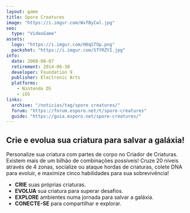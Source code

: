 ```yaml
---
layout: game
title: Spore Creatures
image: "https://i.imgur.com/WvfByCwl.jpg"
seo:
  type: "VideoGame"
assets:
  logo: "https://i.imgur.com/H0qSTOp.png"
  packshot: "https://i.imgur.com/STYRZYI.jpg"
info:
  date: 2008-08-07
  retirement: 2014-06-30
  developer: Foundation 9
  publisher: Electronic Arts
  platforms:
    - Nintendo DS
    - iOS
links:
  archive: "/noticias/tag/spore creatures/"
  forum: "https://forum.esporo.net/t/spore-creatures"
  guide: "https://guia.esporo.net/spore-creatures/"
---
```


## Crie e evolua sua criatura para salvar a galáxia!

Personalize sua criatura com partes de corpo no Criador de Criaturas. Existem mais de um bilhão de combinações possíveis! Cruze 20 níveis através de 4 zonas, socialize ou ataque hordas de criaturas, colete DNA para evoluir, e maximize cinco habilidades para sua sobrevivência!

- **CRIE** suas próprias criaturas.
- **EVOLUA** sua criatura para superar desafios.
- **EXPLORE** ambientes numa jornada para salvar a galáxia.
- **CONECTE-SE** para compartilhar e explorar.
